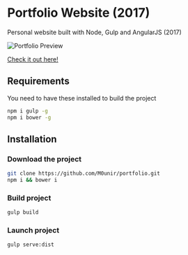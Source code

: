 # Portfolio Website (2017)

Personal website built with Node, Gulp and AngularJS (2017)

![Portfolio Preview](https://raw.githubusercontent.com/M0unir/portfolio-v1/master/src/assets/images/preview.png)

[Check it out here!](https://mounir.herokuapp.com/ )

## Requirements

You need to have these installed to build the project

```bash
npm i gulp -g
npm i bower -g
```

## Installation

### Download the project

```bash
git clone https://github.com/M0unir/portfolio.git
npm i && bower i
```

### Build project

```bash
gulp build
```

### Launch project

```bash
gulp serve:dist
```
